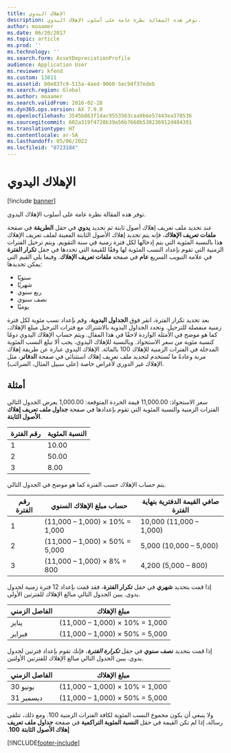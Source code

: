 ```yaml
---
title: الإهلاك اليدوي
description: توفر هذه المقالة نظرة عامة على أسلوب الإهلاك اليدوي.
author: moaamer
ms.date: 06/20/2017
ms.topic: article
ms.prod: ''
ms.technology: ''
ms.search.form: AssetDepreciationProfile
audience: Application User
ms.reviewer: kfend
ms.custom: 13811
ms.assetid: b0e837c9-515a-4aed-9060-5ec94f37edeb
ms.search.region: Global
ms.author: moaamer
ms.search.validFrom: 2016-02-28
ms.dyn365.ops.version: AX 7.0.0
ms.openlocfilehash: 3545b863f14ac9553563caa9b6e57443ea378536
ms.sourcegitcommit: 602a319f4720b39a56b7660b530236912d484391
ms.translationtype: HT
ms.contentlocale: ar-SA
ms.lasthandoff: 05/06/2022
ms.locfileid: "8723184"
---
```

# <a name="manual-depreciation"></a>الإهلاك اليدوي

[!include [banner](../includes/banner.md)]

توفر هذه المقالة نظرة عامة على أسلوب الإهلاك اليدوي.

عند تحديد ملف تعريف إهلاك أصول ثابتة ثم تحديد **يدوي** في حقل **الطريقة** في صفحة **ملفات تعريف الإهلاك**، فإنه يتم تحديد إهلاك الأصول الثابتة المعينة لملف تعريف الإهلاك هذا بالنسبة المئوية التي يتم إدخالها لكل فترة زمنية في سنة التقويم. ويتم ترحيل الفترات الزمنية التي تقوم بإعداد النسب المئوية لها وفقًا للقيمة التي تحددها في حقل **تكرار الفترة** في علامة التبويب السريع **عام** في صفحة **ملفات تعريف الإهلاك**. وفيما يلي القيم التي يمكن تحديدها:

- سنويًا
- شهريًا
- ربع سنوي
- نصف سنوي
- يوميًا

بعد تحديد تكرار الفترة، انقر فوق **الجداول اليدوية**، وقم بإعداد نسب مئوية لكل فترة زمنية منفصلة للترحيل. وتحدد الجداول اليدوية بالاشتراك مع فترات الترحيل مبلغ الإهلاك، كما هو موضح في الأمثلة الواردة لاحقًا في هذا المقال. ويتم حساب الإهلاك اليدوي دومًا كنسبة مئوية من سعر الاستحواذ. وبالنسبة للإهلاك اليدوي، يجب ألا تبلغ النسب المئوية المدخلة في الفترات الزمنية للإهلاك 100 بالمائة. الإهلاك اليدوي عبارة عن طريقة إهلاك مرنة وعادةً ما تُستخدم لتحديد ملف تعريف إهلاك استثنائي في صفحة **الدفاتر**، مثل الإهلاك غير الدوري لأغراض خاصة (على سبيل المثال، الضرائب).

## <a name="examples"></a>أمثلة
سعر الاستحواذ: 11,000.00 قيمة الخردة المتوقعة: 1,000.00 يعرض الجدول التالي الفترات الزمنية والنسبة المئوية التي تقوم بإعدادها في صفحة **جداول ملف تعريف إهلاك الأصول الثابتة**.

| رقم الفترة | النسبة المئوية |
|-----------------|------------|
| 1               | 10.00      |
| 2               | 50.00      |
| 3               | 8.00       |

يتم حساب الإهلاك حسب الفترة كما هو موضح في الجدول التالي.

|  رقم الفترة | حساب مبلغ الإهلاك السنوي | صافي القيمة الدفترية بنهاية الفترة |
|------------------|-----------------------------------------------|-------------------------------------------|
| 1                | (11,000 – 1,000) × 10% = 1,000                | 10,000 (11,000 – 1,000)                   |
| 2                | (11,000 – 1,000) × 50% = 5,000                | 5,000 (10,000 – 5,000)                    |
| 3                | (11,000 – 1,000) × 8% = 800                   | 4,200 (5,000 – 800)                       |

إذا قمت بتحديد **شهري** في حقل **تكرار الفترة**، فقد قمت بإعداد 12 فترة زمنية لجدول يدوي. يبين الجدول التالي مبالغ الإهلاك للفترتين الأولى.

| الفاصل الزمني | مبلغ الإهلاك            |
|----------|--------------------------------|
| يناير  | (11,000 – 1,000) × 10% = 1,000 |
| فبراير | (11,000 – 1,000) × 50% = 5,000 |

إذا قمت بتحديد <strong>نصف سنوي</strong> في حقل *<strong><em>تكرارة الفترة</em>*</strong>، فإنك تقوم بإعداد فترتين لجدول يدوي. يبين الجدول التالي مبالغ الإهلاك للفترتين الأولتين.

| الفاصل الزمني    | مبلغ الإهلاك            |
|-------------|--------------------------------|
| 30 يونيو     | (11,000 – 1,000) × 10% = 1,000 |
| 31 ديسمبر | (11,000 – 1,000) × 50% = 5,000 |

ولا ينبغي أن يكون مجموع النسب المئوية لكافة الفترات الزمنية 100. ومع ذلك، تتلقى رسالة، إذا لم تكن القيمة في حقل **‬‏‫النسبة المئوية التراكمية** في صفحة **جداول ملف تعريف إهلاك الأصول الثابتة‬‏‫** **100**.





[!INCLUDE[footer-include](../../includes/footer-banner.md)]
